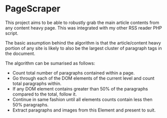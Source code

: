 # PageScraper
This project aims to be able to robustly grab the main article contents from any content heavy page. This was integrated with my other RSS reader PHP script.

The basic assumption behind the algorithm is that the article/content heavy portion of any site is likely to also be the largest cluster of paragraph tags in the document.

The algorithm can be sumarised as follows:
<ul>
<li>Count total number of paragraphs contained within a page.</li>
<li>Go through each of the DOM elements of the current level and count total paragraphs within.</li>
<li>If any DOM element contains greater than 50% of the paragraphs compared to the total, follow it.</li>
<li>Continue in same fashion until all elements counts contain less then 50% paragraphs.</li>
<li>Extract paragraphs and images from this Element and present to suit.</li>
</ul>
